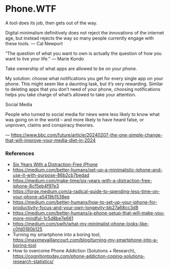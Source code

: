 # Phone.WTF

A tool does its job, then gets out of the way.

Digital minimalism definitively does not reject the innovations of the internet age, but instead rejects the way so many people currently engage with these tools.
— Cal Newport

“The question of what you want to own is actually the question of how you want to live your life.”
— Marie Kondo

Take ownership of what apps are allowed to be on your phone.

My solution: choose what notifications you get for every single app on your phone. This might seem like a daunting task, but it’s very rewarding. Similar to deleting apps that you don’t need of your phone, choosing notifications helps you take charge of what’s allowed to take your attention.

Social Media

People who turned to social media for news were less likely to know what was going on in the world – and more likely to have heard false, or unproven, claims and conspiracy theories.

— https://www.bbc.com/future/article/20240207-the-one-simple-change-that-will-improve-your-media-diet-in-2024



### References

- [Six Years With a Distraction-Free iPhone](https://medium.com/make-time/six-years-with-a-distraction-free-iphone-8cf5eb4f97e3)
- https://medium.com/better-humans/set-up-a-minimalistic-iphone-and-use-it-with-purpose-86b2cb7bedad
- https://medium.com/make-time/six-years-with-a-distraction-free-iphone-8cf5eb4f97e3
- https://forge.medium.com/a-radical-guide-to-spending-less-time-on-your-phone-a5419b1538ee
- https://medium.com/better-humans/how-to-set-up-your-iphone-for-productivity-focus-and-your-own-longevity-bb27a68cc3d8
- https://medium.com/better-humans/a-phone-setup-that-will-make-you-more-mindful-1c5d8be7e661
- https://medium.com/swlh/what-my-minimalist-phone-looks-like-c0fd0180b125
- Turning my smartphone into a boring tool, https://maximevaillancourt.com/blog/turning-my-smartphone-into-a-boring-tool
- How to overcome Phone Addiction (Solutions + Research), https://cognitiontoday.com/phone-addiction-coping-solutions-research-statistics/